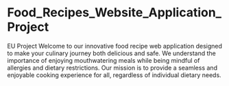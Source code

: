 # Food_Recipes_Website_Application_Project
EU Project 
Welcome to our innovative food recipe web application designed to make your culinary journey both delicious and safe. We understand the importance of enjoying mouthwatering meals while being mindful of allergies and dietary restrictions. Our mission is to provide a seamless and enjoyable cooking experience for all, regardless of individual dietary needs.
